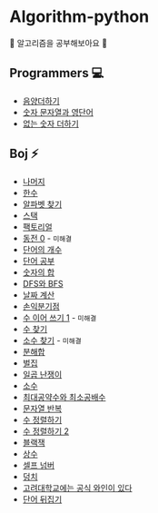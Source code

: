 # Algorithm-python
:tulip: 알고리즘을 공부해보아요 :tulip:

## Programmers :computer:
* [음양더하기](https://github.com/haremeat/Algorithm/blob/main/programmers/76501.py)
* [숫자 문자열과 영단어](https://github.com/haremeat/Algorithm/blob/main/programmers/81301.py)
* [없는 숫자 더하기](https://github.com/haremeat/Algorithm/blob/main/programmers/86051.py)


## Boj :zap:
* [나머지](https://github.com/haremeat/Algorithm/blob/main/boj/10430.py)
* [한수](https://github.com/haremeat/Algorithm/blob/main/boj/1065.py)
* [알파벳 찾기](https://github.com/haremeat/Algorithm/blob/main/boj/10809.py)
* [스택](https://github.com/haremeat/Algorithm/blob/main/boj/10828.py)
* [팩토리얼](https://github.com/haremeat/Algorithm/blob/main/boj/10872.py)
* [동전 0](https://github.com/haremeat/Algorithm/blob/main/boj/11047.py) - `미해결`
* [단어의 개수](https://github.com/haremeat/Algorithm/blob/boj/main/1152.py)
* [단어 공부](https://github.com/haremeat/Algorithm/blob/main/boj/1157.py)
* [숫자의 합](https://github.com/haremeat/Algorithm/blob/main/boj/11720.py)
* [DFS와 BFS](https://github.com/haremeat/Algorithm/blob/main/boj/1260.py)
* [날짜 계산](https://github.com/haremeat/Algorithm/blob/main/boj/1476.py)
* [손익분기점](https://github.com/haremeat/Algorithm/blob/main/boj/1712.py)
* [수 이어 쓰기 1](https://github.com/haremeat/Algorithm/blob/main/boj/1748.py) - `미해결`
* [수 찾기](https://github.com/haremeat/Algorithm/blob/main/boj/1920.py)
* [소수 찾기](https://github.com/haremeat/Algorithm/blob/main/boj/1978.py) - `미해결`
* [분해합](https://github.com/haremeat/Algorithm/blob/main/boj/2231.py)
* [벌집](https://github.com/haremeat/Algorithm/blob/main/boj/2292.py)
* [일곱 난쟁이](https://github.com/haremeat/Algorithm/blob/main/boj/2309.py)
* [소수](https://github.com/haremeat/Algorithm/blob/main/boj/2581.py)
* [최대공약수와 최소공배수](https://github.com/haremeat/Algorithm/blob/main/boj/2609.py)
* [문자열 반복](https://github.com/haremeat/Algorithm/blob/main/boj/2675.py)
* [수 정렬하기](https://github.com/haremeat/Algorithm/blob/main/boj/2750.py)
* [수 정렬하기 2](https://github.com/haremeat/Algorithm/blob/main/boj/2751.py)
* [블랙잭](https://github.com/haremeat/Algorithm/blob/main/boj/2798.py)
* [상수](https://github.com/haremeat/Algorithm/blob/main/boj/2908.py)
* [셀프 넘버](https://github.com/haremeat/Algorithm/blob/main/boj/4673.py)
* [덩치](https://github.com/haremeat/Algorithm/blob/main/boj/7568.py)
* [고려대학교에는 공식 와인이 있다](https://github.com/haremeat/Algorithm/blob/main/boj/16673.py)
* [단어 뒤집기](https://github.com/haremeat/Algorithm/blob/main/boj/9093.py)
